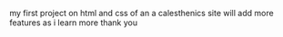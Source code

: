 my first project on html and css of an  a calesthenics site will add more features as i learn more 
thank you 
